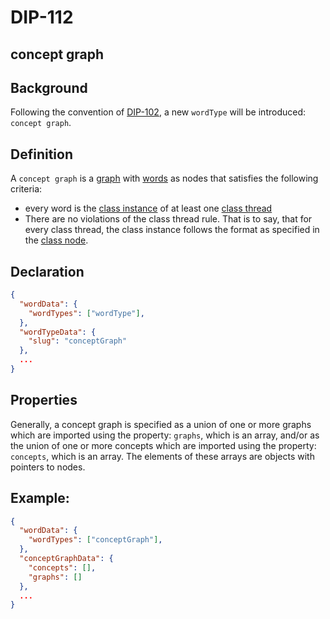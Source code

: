 DIP-112
======

concept graph
------------------------------

## Background

Following the convention of [DIP-102](102.md), a new `wordType` will be introduced: `concept graph`.

## Definition

A `concept graph` is a [graph](../../glossary/graph.md) with [words](../../glossary/word.md) as nodes that satisfies the following criteria:
- every word is the [class instance](../../glossary/classInstance.md) of at least one [class thread](../../glossary/classThread.md)
- There are no violations of the class thread rule. That is to say, that for every class thread, the class instance follows the format as specified in the [class node](../../glossary/classNode.md).

## Declaration

```json
{
  "wordData": {
    "wordTypes": ["wordType"],
  },
  "wordTypeData": {
    "slug": "conceptGraph"
  },
  ...
}
```

## Properties

Generally, a concept graph is specified as a union of one or more graphs which are imported using the property: `graphs`, which is an array, and/or as the union of one or more concepts which are imported using the property: `concepts`, which is an array. The elements of these arrays are objects with pointers to nodes.

## Example:

```json
{
  "wordData": {
    "wordTypes": ["conceptGraph"],
  },
  "conceptGraphData": {
    "concepts": [],
    "graphs": []
  },
  ...
}
```



